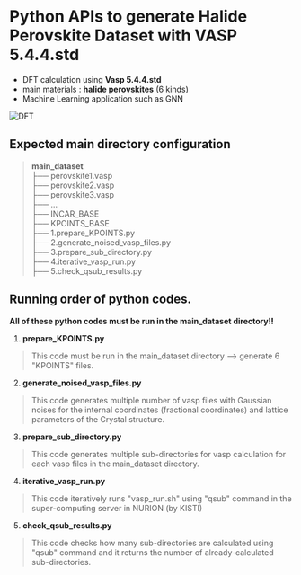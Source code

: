 # Python APIs to generate Halide Perovskite Dataset with VASP 5.4.4.std

* DFT calculation using **Vasp 5.4.4.std**
* main materials : **halide perovskites** (6 kinds)
* Machine Learning application such as GNN

![DFT](https://user-images.githubusercontent.com/76824867/139533526-fe6d443a-9e0a-4e24-a4b5-64b691a1e1b8.png)

## Expected main directory configuration
> **main_dataset** <br>
├── perovskite1.vasp <br>
├── perovskite2.vasp <br>
├── perovskite3.vasp <br>
├── ... <br>
├── INCAR_BASE <br>
├── KPOINTS_BASE <br>
├── 1.prepare_KPOINTS.py <br>
├── 2.generate_noised_vasp_files.py <br>
├── 3.prepare_sub_directory.py <br>
├── 4.iterative_vasp_run.py <br>
├── 5.check_qsub_results.py <br>

## Running order of python codes.
**All of these python codes must be run in the main_dataset directory!!**

1. **prepare_KPOINTS.py**
> This code must be run in the main_dataset directory --> generate 6 "KPOINTS" files.
2. **generate_noised_vasp_files.py** 
> This code generates multiple number of vasp files with Gaussian noises for the internal coordinates (fractional coordinates) and lattice parameters of the Crystal structure.
3. **prepare_sub_directory.py** 
> This code generates multiple sub-directories for vasp calculation for each vasp files in the main_dataset directory.
4. **iterative_vasp_run.py** 
> This code iteratively runs "vasp_run.sh" using "qsub" command in the super-computing server in NURION (by KISTI)
5. **check_qsub_results.py** 
> This code checks how many sub-directories are calculated using "qsub" command and it returns the number of already-calculated sub-directories.
